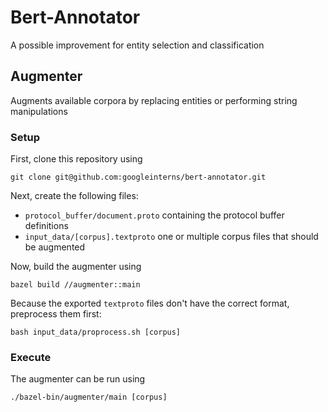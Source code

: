 # Bert-Annotator

A possible improvement for entity selection and classification

## Augmenter

Augments available corpora by replacing entities or performing string
manipulations

### Setup

First, clone this repository using 

```
git clone git@github.com:googleinterns/bert-annotator.git
```

Next, create the following files:
 - `protocol_buffer/document.proto` containing the protocol buffer definitions
 - `input_data/[corpus].textproto` one or multiple corpus files that should be
   augmented

Now, build the augmenter using

```
bazel build //augmenter::main
```

Because the exported `textproto` files don't have the correct format,
preprocess them first:

```
bash input_data/proprocess.sh [corpus]
```

### Execute

The augmenter can be run using

```
./bazel-bin/augmenter/main [corpus]
```

